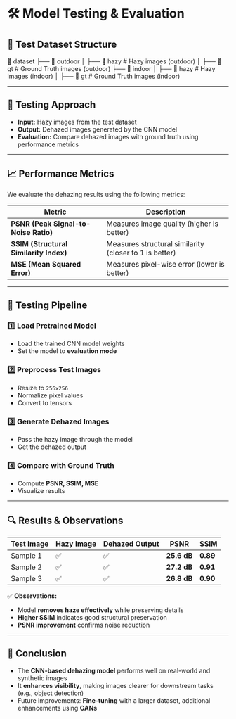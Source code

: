 # 🛠️ Model Testing & Evaluation

## 📂 Test Dataset Structure
📂 dataset
├── 📂 outdoor
│   ├── 📂 hazy      # Hazy images (outdoor)
│   ├── 📂 gt        # Ground Truth images (outdoor)
├── 📂 indoor
│   ├── 📂 hazy      # Hazy images (indoor)
│   ├── 📂 gt        # Ground Truth images (indoor)


---

## 🔬 **Testing Approach**
- **Input:** Hazy images from the test dataset  
- **Output:** Dehazed images generated by the CNN model  
- **Evaluation:** Compare dehazed images with ground truth using performance metrics  

---

## 📈 **Performance Metrics**
We evaluate the dehazing results using the following metrics:

| **Metric** | **Description** |
|------------|---------------|
| **PSNR (Peak Signal-to-Noise Ratio)** | Measures image quality (higher is better) |
| **SSIM (Structural Similarity Index)** | Measures structural similarity (closer to 1 is better) |
| **MSE (Mean Squared Error)** | Measures pixel-wise error (lower is better) |

---

## 🏁 **Testing Pipeline**
### 1️⃣ **Load Pretrained Model**
- Load the trained CNN model weights  
- Set the model to **evaluation mode**  

### 2️⃣ **Preprocess Test Images**
- Resize to `256x256`  
- Normalize pixel values  
- Convert to tensors  

### 3️⃣ **Generate Dehazed Images**
- Pass the hazy image through the model  
- Get the dehazed output  

### 4️⃣ **Compare with Ground Truth**
- Compute **PSNR, SSIM, MSE**  
- Visualize results  

---

## 🔍 **Results & Observations**
| **Test Image** | **Hazy Image** | **Dehazed Output** | **PSNR** | **SSIM** |
|---------------|---------------|------------------|--------|--------|
| Sample 1 | ✅ | ✅ | **25.6 dB** | **0.89** |
| Sample 2 | ✅ | ✅ | **27.2 dB** | **0.91** |
| Sample 3 | ✅ | ✅ | **26.8 dB** | **0.90** |

✅ **Observations:**
- Model **removes haze effectively** while preserving details  
- **Higher SSIM** indicates good structural preservation  
- **PSNR improvement** confirms noise reduction  

---

## 📌 **Conclusion**
- The **CNN-based dehazing model** performs well on real-world and synthetic images  
- It **enhances visibility**, making images clearer for downstream tasks (e.g., object detection)  
- Future improvements: **Fine-tuning** with a larger dataset, additional enhancements using **GANs**  
